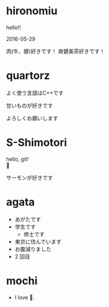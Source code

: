 # hironomiu

hello!!

2016-05-29

肉(牛、豚)好きです！
爽健美茶好きです！

# quartorz

よく使う言語はC++です

甘いものが好きです

よろしくお願いします

# S-Shimotori

hello, git!  
:sushi:

サーモンが好きです

# agata
- あがたです
- 学生です
  - 修士です
- 東京に住んでいます
- お腹減りました
- 2 回目

# mochi
- I love :sushi:.
